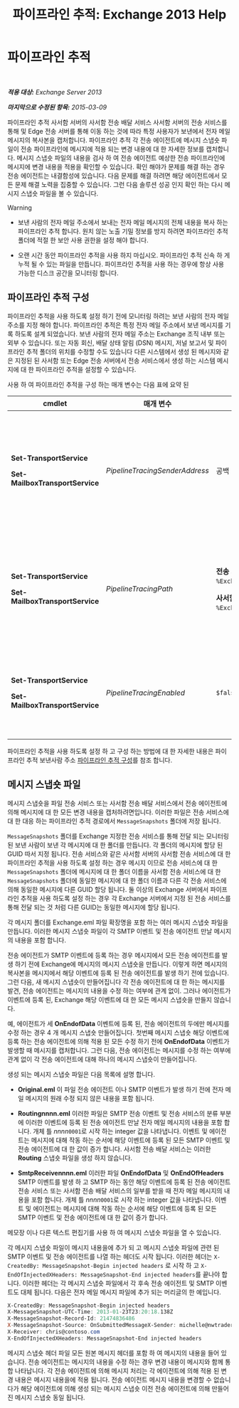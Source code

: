 ﻿---
title: '파이프라인 추적: Exchange 2013 Help'
TOCTitle: 파이프라인 추적
ms:assetid: e7780499-9a6f-48b1-aea8-df88ecd8b18a
ms:mtpsurl: https://technet.microsoft.com/ko-kr/library/Bb125018(v=EXCHG.150)
ms:contentKeyID: 52058145
ms.date: 05/22/2018
mtps_version: v=EXCHG.150
ms.translationtype: MT
---

# 파이프라인 추적

 

_**적용 대상:** Exchange Server 2013_

_**마지막으로 수정된 항목:** 2015-03-09_

파이프라인 추적 사서함 서버의 사서함 전송 배달 서비스 사서함 서버의 전송 서비스를 통해 및 Edge 전송 서버를 통해 이동 하는 것에 따라 특정 사용자가 보낸에서 전자 메일 메시지의 복사본을 캡처합니다. 파이프라인 추적 각 전송 에이전트에 메시지 스냅숏 파일이 전송 파이프라인에 메시지에 적용 되는 변경 내용에 대 한 자세한 정보를 캡처합니다. 메시지 스냅숏 파일의 내용을 검사 하 여 전송 에이전트 예상한 전송 파이프라인에 메시지에 변경 내용을 적용을 확인할 수 있습니다. 확인 해야가 문제를 해결 하는 경우 전송 에이전트는 내결함성에 있습니다. 다음 문제를 해결 하려면 해당 에이전트에서 모든 문제 해결 노력을 집중할 수 있습니다. 그런 다음 솔루션 성공 인지 확인 하는 다시 메시지 스냅숏 파일을 볼 수 있습니다.


> [!WARNING]
> <UL>
> <LI>
> <P>보낸 사람의 전자 메일 주소에서 보내는 전자 메일 메시지의 전체 내용을 복사 하는 파이프라인 추적 합니다. 원치 않는 노출 기밀 정보를 방지 하려면 파이프라인 추적 폴더에 적절 한 보안 사용 권한을 설정 해야 합니다.</P>
> <LI>
> <P>오랜 시간 동안 파이프라인 추적을 사용 하지 마십시오. 파이프라인 추적 신속 하 게 누적 될 수 있는 파일을 만듭니다. 파이프라인 추적을 사용 하는 경우에 항상 사용 가능한 디스크 공간을 모니터링 합니다.</P></LI></UL>



## 파이프라인 추적 구성

파이프라인 추적을 사용 하도록 설정 하기 전에 모니터링 하려는 보낸 사람의 전자 메일 주소를 지정 해야 합니다. 파이프라인 추적은 특정 전자 메일 주소에서 보낸 메시지를 기록 하도록 설계 되었습니다. 보낸 사람의 전자 메일 주소는 Exchange 조직 내부 또는 외부 수 있습니다. 또는 자동 회신, 배달 상태 알림 (DSN) 메시지, 저널 보고서 및 파이프라인 추적 폴더의 위치를 수정할 수도 있습니다 다른 시스템에서 생성 된 메시지와 같은 지정된 된 사서함 또는 Edge 전송 서버에서 전송 서비스에서 생성 하는 시스템 메시지에 대 한 파이프라인 추적을 설정할 수 있습니다.

사용 하 여 파이프라인 추적을 구성 하는 매개 변수는 다음 표에 요약 된


<table>
<colgroup>
<col style="width: 25%" />
<col style="width: 25%" />
<col style="width: 25%" />
<col style="width: 25%" />
</colgroup>
<thead>
<tr class="header">
<th>cmdlet</th>
<th>매개 변수</th>
<th>기본값</th>
<th>설명</th>
</tr>
</thead>
<tbody>
<tr class="odd">
<td><p><strong>Set-TransportService</strong></p>
<p><strong>Set-MailboxTransportService</strong></p></td>
<td><p><em>PipelineTracingSenderAddress</em></p></td>
<td><p>공백 (<code>$null</code>)</p></td>
<td><p>모니터링 하려는 보낸 사람의 전자 메일 주소를 지정 합니다.</p>
<p>서버에서 지정 된 전송 서비스에 의해 전송 된 시스템에서 생성 된 메시지를 모니터링 하는 값 &quot;&lt;&gt;&quot; 를 지정 합니다.</p></td>
</tr>
<tr class="even">
<td><p><strong>Set-TransportService</strong></p>
<p><strong>Set-MailboxTransportService</strong></p></td>
<td><p><em>PipelineTracingPath</em></p></td>
<td><p><strong>전송 서비스</strong> <code>%ExchangeInstallPath%TransportRoles\Logs\Hub\PipelineTracing</code>   </p>
<p><strong>사서함 전송 서비스</strong> <code>%ExchangeInstallPath%TransportRoles\Logs\Mailbox\PipelineTracing</code>   </p></td>
<td><p>경로 로컬 서버에 있어야 합니다. UNC 경로 지원 되지 않습니다.</p>
<p>지정된 된 경로 파이프라인 추적 파일이 저장 된 <code>MessageSnapshots</code> 폴더를 포함 합니다.</p></td>
</tr>
<tr class="odd">
<td><p><strong>Set-TransportService</strong></p>
<p><strong>Set-MailboxTransportService</strong></p></td>
<td><p><em>PipelineTracingEnabled</em></p></td>
<td><p><code>$false</code></p></td>
<td><p>모니터링 하려는 보낸사람 주소를 구성한 후에 서버에서 지정 된 전송 서비스에 대 한 파이프라인 추적을 사용할 수 있습니다.</p></td>
</tr>
</tbody>
</table>


파이프라인 추적을 사용 하도록 설정 하 고 구성 하는 방법에 대 한 자세한 내용은 파이프라인 추적 보낸사람 주소 [파이프라인 추적 구성](configure-pipeline-tracing-exchange-2013-help.md)를 참조 합니다.

## 메시지 스냅숏 파일

메시지 스냅숏을 파일 전송 서비스 또는 사서함 전송 배달 서비스에서 전송 에이전트에 의해 메시지에 대 한 모든 변경 내용을 캡처하려면입니다. 이러한 파일은 전송 서비스에 대 한 대응 하는 파이프라인 추적 경로에서 `MessageSnapshots` 폴더에 저장 됩니다.

`MessageSnapshots` 폴더를 Exchange 지정한 전송 서비스를 통해 전달 되는 모니터링 된 보낸 사람이 보낸 각 메시지에 대 한 폴더를 만듭니다. 각 폴더의 메시지에 할당 된 GUID 따서 지정 됩니다. 전송 서비스와 같은 사서함 서버의 사서함 전송 서비스에 대 한 파이프라인 추적을 사용 하도록 설정 하는 경우 메시지 이므로 전송 서비스에 대 한 `MessageSnapshots` 폴더에 메시지에 대 한 폴더 이름을 사서함 전송 서비스에 대 한 `MessageSnapshots` 폴더에 동일한 메시지에 대 한 폴더 이름과 다른 각 전송 서비스에 의해 동일한 메시지에 다른 GUID 할당 됩니다. 둘 이상의 Exchange 서버에서 파이프라인 추적을 사용 하도록 설정 하는 경우 각 Exchange 서버에서 지정 된 전송 서비스를 통해 전달 되는 것 처럼 다른 GUID는 동일한 메시지에 할당 됩니다.

각 메시지 폴더를 Exchange.eml 파일 확장명을 포함 하는 여러 메시지 스냅숏 파일을 만듭니다. 이러한 메시지 스냅숏 파일이 각 SMTP 이벤트 및 전송 에이전트 만날 메시지의 내용을 포함 합니다.

전송 에이전트가 SMTP 이벤트에 등록 하는 경우 메시지에서 모든 전송 에이전트를 발생 하기 전에 Exchange에 메시지의 메시지 스냅숏을 만듭니다. 이렇게 하면 메시지의 복사본을 메시지에서 해당 이벤트에 등록 된 전송 에이전트를 발생 하기 전에 있습니다. 그런 다음, 새 메시지 스냅숏이 만들어집니다 각 전송 에이전트에 대 한 하는 메시지를 발견, 전송 에이전트는 메시지의 내용을 수정 하는 여부에 관계 없이. 그러나 에이전트가 이벤트에 등록 된, Exchange 해당 이벤트에 대 한 모든 메시지 스냅숏을 만들지 않습니다.

예, 에이전트가 세 **OnEndofData** 이벤트에 등록 된, 전송 에이전트의 두에만 메시지를 수정 하는 경우 4 개 메시지 스냅숏 만들어집니다. 첫번째 메시지 스냅숏 해당 이벤트에 등록 하는 전송 에이전트에 의해 적용 된 모든 수정 하기 전에 **OnEndofData** 이벤트가 발생할 때 메시지를 캡처합니다. 그런 다음, 전송 에이전트는 메시지를 수정 하는 여부에 관계 없이 각 전송 에이전트에 대해 하나의 메시지 스냅숏이 만들어집니다.

생성 되는 메시지 스냅숏 파일은 다음 목록에 설명 합니다.

  - **Original.eml** 이 파일 전송 에이전트 이나 SMTP 이벤트가 발생 하기 전에 전자 메일 메시지의 원래 수정 되지 않은 내용을 포함 됩니다.

  - **Routingnnnn.eml** 이러한 파일은 SMTP 전송 이벤트 및 전송 서비스의 분류 부분에 이러한 이벤트에 등록 된 전송 에이전트 만날 전자 메일 메시지의 내용을 포함 합니다. 개체 틀 *nnnn*`0001`로 시작 하는 integer 값을 나타냅니다. 이벤트 및 에이전트는 메시지에 대해 작동 하는 순서에 해당 이벤트에 등록 된 모든 SMTP 이벤트 및 전송 에이전트에 대 한 값이 증가 합니다. 사서함 전송 배달 서비스는 이러한 **Routing** 스냅숏 파일을 생성 하지 않습니다.

  - **SmtpReceivennnn.eml** 이러한 파일 **OnEndofData** 및 **OnEndOfHeaders** SMTP 이벤트를 발생 하 고 SMTP 하는 동안 해당 이벤트에 등록 된 전송 에이전트 전송 서비스 또는 사서함 전송 배달 서비스의 일부를 받을 때 전자 메일 메시지의 내용을 포함 합니다. 개체 틀 *nnnn*`0001`로 시작 하는 integer 값을 나타냅니다. 이벤트 및 에이전트는 메시지에 대해 작동 하는 순서에 해당 이벤트에 등록 된 모든 SMTP 이벤트 및 전송 에이전트에 대 한 값이 증가 합니다.

메모장 이나 다른 텍스트 편집기를 사용 하 여 메시지 스냅숏 파일을 열 수 있습니다.

각 메시지 스냅숏 파일이 메시지 내용을에 추가 되 고 메시지 스냅숏 파일에 관련 된 SMTP 이벤트 및 전송 에이전트를 나열 하는 헤더도 시작 됩니다. 이러한 헤더는 `X-CreatedBy: MessageSnapshot-Begin injected headers` 로 시작 하 고 `X-EndOfInjectedXHeaders: MessageSnapshot-End injected headers`를 끝나야 합니다. 이러한 헤더는 각 메시지 스냅숏 파일에서 각 후속 전송 에이전트 및 SMTP 이벤트도 대체 됩니다. 다음은 전자 메일 메시지 파일에 추가 되는 머리글의 한 예입니다.

  ```powershell
  X-CreatedBy: MessageSnapshot-Begin injected headers
  X-MessageSnapshot-UTC-Time: 2013-01-23T23:20:18.138Z
  X-MessageSnapshot-Record-Id: 21474836486
  X-MessageSnapshot-Source: OnSubmittedMessageX-Sender: michelle@nwtraders.com
  X-Receiver: chris@contoso.com
  X-EndOfInjectedXHeaders: MessageSnapshot-End injected headers
  ```

메시지 스냅숏 헤더 파일 모든 원본 메시지 헤더를 포함 하 여 메시지의 내용을 들어 있습니다. 전송 에이전트는 메시지의 내용을 수정 하는 경우 변경 내용이 메시지와 함께 통합 나타납니다. 각 전송 에이전트에 의해 메시지 처리는 각 에이전트에 의해 적용 된 변경 내용은 메시지 내용을에 적용 됩니다. 전송 에이전트 메시지 내용을 변경할 수 없습니다가 해당 에이전트에 의해 생성 되는 메시지 스냅숏 이전 전송 에이전트에 의해 만들어진 메시지 스냅숏 동일 됩니다.

